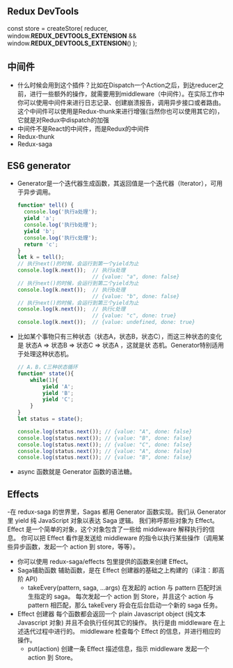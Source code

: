 <!--
 * @Author: Zzceaon
 * @Date: 2020-06-21 10:50:17
 * @LastEditTime: 2020-07-16 22:37:53
 * @LastEditors: Please set LastEditors
 * @Description: In User Settings Edit
 * @FilePath: \Course\React\ReduxDemo\demo01\README.md
--> 
## Redux DevTools
const store = createStore(
   reducer,
   window.__REDUX_DEVTOOLS_EXTENSION__ && window.__REDUX_DEVTOOLS_EXTENSION__()
 );

## 中间件
  - 什么时候会用到这个插件？比如在Dispatch一个Action之后，到达reducer之前，进行一些额外的操作，就需要用到middleware（中间件）。在实际工作中你可以使用中间件来进行日志记录、创建崩溃报告，调用异步接口或者路由。 这个中间件可以使用是Redux-thunk来进行增强(当然你也可以使用其它的)，它就是对Redux中dispatch的加强
  - 中间件不是React的中间件，而是Redux的中间件
  - Redux-thunk
  - Redux-saga

## ES6 generator
  - Generator是一个迭代器生成函数，其返回值是一个迭代器（Iterator），可用于异步调用。
    ```js
    function* tell() {
      console.log('执行a处理');
      yield 'a';
      console.log('执行b处理');
      yield 'b';
      console.log('执行c处理');
      return 'c';
    }
    let k = tell();
    // 执行next()的时候，会运行到第一个yield为止
    console.log(k.next());  // 执行a处理
                            // {value: "a", done: false}
    // 执行next()的时候，会运行到第二个yield为止
    console.log(k.next());  // 执行b处理
                            // {value: "b", done: false}
    // 执行next()的时候，会运行到第三个yield为止
    console.log(k.next());  // 执行c处理
                            // {value: "c", done: true}
    console.log(k.next());  // {value: undefined, done: true}
    ```
  - 比如某个事物只有三种状态（状态A，状态B，状态C），而这三种状态的变化是 状态A => 状态B => 状态C => 状态A ，这就是状 态机。Generator特别适用于处理这种状态机。
    ```js
    // A，B，C三种状态循环
    function* state(){
        while(1){
            yield 'A';
            yield 'B';
            yield 'C';
        }
    }
    let status = state();

    console.log(status.next()); // {value: "A", done: false}
    console.log(status.next()); // {value: "B", done: false}
    console.log(status.next()); // {value: "C", done: false}
    console.log(status.next()); // {value: "A", done: false}
    console.log(status.next()); // {value: "B", done: false}
    ```
  - async 函数就是 Generator 函数的语法糖。

## Effects
  -在 redux-saga 的世界里，Sagas 都用 Generator 函数实现。我们从 Generator 里 yield 纯 JavaScript 对象以表达 Saga 逻辑。 我们称呼那些对象为 Effect。Effect 是一个简单的对象，这个对象包含了一些给 middleware 解释执行的信息。 你可以把 Effect 看作是发送给 middleware 的指令以执行某些操作（调用某些异步函数，发起一个 action 到 store，等等）。
  - 你可以使用 redux-saga/effects 包里提供的函数来创建 Effect。
  - Saga辅助函数
      辅助函数，是在 Effect 创建器的基础之上构建的（译注：即高阶 API）
      - takeEvery(pattern, saga, ...args)
          在发起的 action 与 pattern 匹配时派生指定的 saga。
          每次发起一个 action 到 Store，并且这个 action 与 pattern 相匹配，那么 takeEvery 将会在后台启动一个新的 saga 任务。
  - Effect 创建器
      每个函数都会返回一个 plain Javascript object (纯文本 Javascript 对象) 并且不会执行任何其它的操作。
      执行是由 middleware 在上述迭代过程中进行的。
      middleware 检查每个 Effect 的信息，并进行相应的操作。
      - put(action)
          创建一条 Effect 描述信息，指示 middleware 发起一个 action 到 Store。